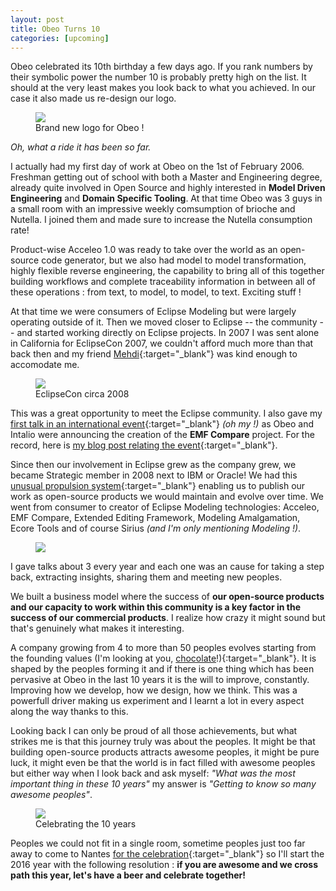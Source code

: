 ```yaml
---
layout: post
title: Obeo Turns 10
categories: [upcoming]
---
```


Obeo celebrated its 10th birthday a few days ago. If you rank numbers by their symbolic power the number 10 is probably pretty high on the list. It should at the very least makes you look back to what you achieved. In our case it also made us re-design our logo.

<figure>
    <a href="{{ site.url }}/images/blog/obeo-logo.jpg"><img src="{{ site.url }}/images/blog/obeo-logo.jpg"></a>    
    <figcaption>Brand new logo for Obeo !</figcaption>
</figure>

*Oh, what a ride it has been so far.*

I actually had my first day of work at Obeo on the 1st of February 2006. Freshman getting out of school with both a Master and Engineering degree, already quite involved in Open Source and highly interested in **Model Driven Engineering** and **Domain Specific Tooling**. 
At that time Obeo was 3 guys in a small room with an impressive weekly comsumption of brioche and Nutella. I joined them and made sure to increase the Nutella consumption rate!

Product-wise Acceleo 1.0 was ready to take over the world as an open-source code generator, but we also had model to model transformation, highly flexible reverse engineering, the capability to bring all of this together building workflows and complete traceability information in between all of these operations : from text, to model, to model, to text.  Exciting stuff !

At that time we were consumers of Eclipse Modeling but were largely operating outside of it. Then we moved closer to Eclipse -- the community -- and started working directly on Eclipse projects. 
In 2007 I was sent alone in California for EclipseCon 2007, we couldn't afford much more than that back then and my friend [Mehdi](https://twitter.com/mehdiaitoufkir){:target="_blank"} was kind enough to accomodate me.

<figure>
    <a href="{{ site.url }}/images/blog/eclipsecon_santa_clara.jpg"><img src="{{ site.url }}/images/blog/eclipsecon_santa_clara.jpg"></a>    
    <figcaption>EclipseCon circa 2008</figcaption>
</figure>

This was a great opportunity to meet the Eclipse community. I also gave my [first talk in an international event](https://www.eclipsecon.org/2007/indexb8e1.html?page=sub/&id=3593){:target="_blank"} *(oh my !)* as Obeo and Intalio were announcing the creation of the **EMF Compare** project.
For the record, here is [my blog post relating the event](http://cedric.brun.io/joining-community/){:target="_blank"}. 

Since then our involvement in Eclipse grew as the company grew, we became Strategic member in 2008 next to IBM or Oracle! We had this [unusual propulsion system](http://cedric.brun.io/unusual-propulsion-system/){:target="_blank"} enabling us to publish our work as open-source products we would maintain and evolve over time. We went from consumer to creator of Eclipse Modeling technologies: Acceleo, EMF Compare, Extended Editing Framework, Modeling Amalgamation, Ecore Tools and of course Sirius *(and I'm only mentioning Modeling !)*.

<figure>
    <a href="{{ site.url }}/images/blog/propulsion.jpg"><img src="{{ site.url }}/images/blog/propulsion.jpg"></a>     
</figure>

I gave talks about 3 every year and each one was an cause for taking a step back, extracting insights, sharing them and meeting new peoples.

We built a business model where the success of **our open-source products and our capacity to work within this community is a key factor in the success of our commercial products**. 
I realize how crazy it might sound but that's genuinely what makes it interesting.

A company growing from 4 to more than 50 peoples evolves starting from the founding values (I'm looking at you, [chocolate](http://cedric.brun.io/chocolate-commit/)!){:target="_blank"}.  It is shaped by the peoples forming it and if there is one thing which has been pervasive at Obeo in the last 10 years it is the will to improve, constantly. Improving how we develop, how we design, how we think. This was a powerfull driver making us experiment and I learnt a lot in every aspect along the way thanks to this.

Looking back I can only be proud of all those achievements, but what strikes me is that this journey truly was about the peoples. It might be that building open-source products attracts awesome peoples, it might be pure luck, it might even be that the world is in fact filled with awesome peoples but either way when I look back and ask myself: *"What was the most important thing in these 10 years"* my answer is *"Getting to know so many awesome peoples"*. 

<figure>
    <a href="{{ site.url }}/images/blog/10years.jpg"><img src="{{ site.url }}/images/blog/10years.jpg"></a>    
    <figcaption>Celebrating the 10 years</figcaption>
</figure>

Peoples we could not fit in a single room, sometime peoples just too far away to come to Nantes [for the celebration](https://www.flickr.com/photos/136734847@N08/sets/72157663119532269){:target="_blank"} so I'll start the 2016 year with the following resolution : **if you are awesome and we cross path this year, let's have a beer and celebrate together!**
